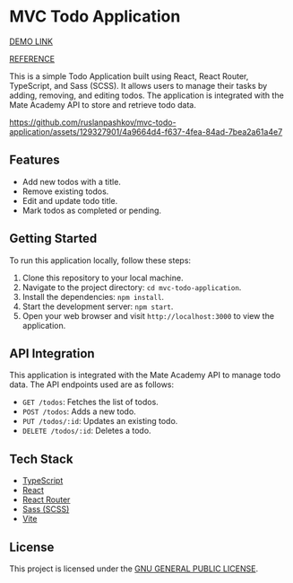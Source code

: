 # MVC Todo Application

[DEMO LINK](https://mvc-todo-application.vercel.app/)

[REFERENCE](https://todomvc.com/examples/typescript-react/#/)

This is a simple Todo Application built using React, React Router, TypeScript, and Sass (SCSS). It allows users to manage their tasks by adding, removing, and editing todos. The application is integrated with the Mate Academy API to store and retrieve todo data.

https://github.com/ruslanpashkov/mvc-todo-application/assets/129327901/4a9664d4-f637-4fea-84ad-7bea2a61a4e7

## Features

- Add new todos with a title.
- Remove existing todos.
- Edit and update todo title.
- Mark todos as completed or pending.

## Getting Started

To run this application locally, follow these steps:

1. Clone this repository to your local machine.
2. Navigate to the project directory: `cd mvc-todo-application`.
3. Install the dependencies: `npm install`.
4. Start the development server: `npm start`.
5. Open your web browser and visit `http://localhost:3000` to view the application.

## API Integration

This application is integrated with the Mate Academy API to manage todo data. The API endpoints used are as follows:

- `GET /todos`: Fetches the list of todos.
- `POST /todos`: Adds a new todo.
- `PUT /todos/:id`: Updates an existing todo.
- `DELETE /todos/:id`: Deletes a todo.

## Tech Stack

- [TypeScript](https://www.typescriptlang.org/)
- [React](https://react.dev/)
- [React Router](https://reactrouter.com/)
- [Sass (SCSS)](https://sass-lang.com/)
- [Vite](https://vitejs.dev/)

## License

This project is licensed under the [GNU GENERAL PUBLIC LICENSE](LICENSE).
